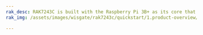 ```yaml
---
rak_desc: RAK7243C is built with the Raspberry Pi 3B+ as its core that integrates all the other hardware components. Along with the GPS module and heat sink, the RAK2245 Pi HAT is stacked with the Raspberry Pi 3B+ that plays the role of a LoRa transceiver. Lastly, it has the RAK2013 Cellular Pi HAT that provides for cellular backhaul in addition to the WiFi and Ethernet connectivity options.
rak_img: /assets/images/wisgate/rak7243c/quickstart/1.product-overview/1.index/RAK7243C_home.png

---
```


<rk-redirect to="/Product-Categories/WisGate/RAK7243C/Overview/" />